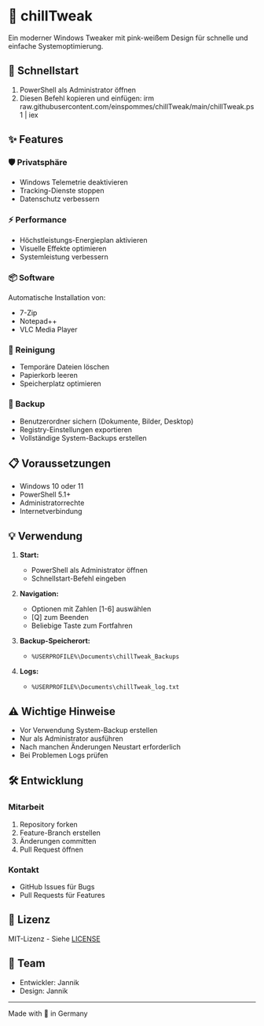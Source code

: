 # 🌸 chillTweak

Ein moderner Windows Tweaker mit pink-weißem Design für schnelle und einfache Systemoptimierung.

## 🚀 Schnellstart

1. PowerShell als Administrator öffnen
2. Diesen Befehl kopieren und einfügen: irm raw.githubusercontent.com/einspommes/chillTweak/main/chillTweak.ps1 | iex

## ✨ Features

### 🛡️ Privatsphäre
- Windows Telemetrie deaktivieren
- Tracking-Dienste stoppen
- Datenschutz verbessern

### ⚡ Performance
- Höchstleistungs-Energieplan aktivieren
- Visuelle Effekte optimieren
- Systemleistung verbessern

### 📦 Software
Automatische Installation von:
- 7-Zip
- Notepad++
- VLC Media Player

### 🧹 Reinigung
- Temporäre Dateien löschen
- Papierkorb leeren
- Speicherplatz optimieren

### 💾 Backup
- Benutzerordner sichern (Dokumente, Bilder, Desktop)
- Registry-Einstellungen exportieren
- Vollständige System-Backups erstellen

## 📋 Voraussetzungen

- Windows 10 oder 11
- PowerShell 5.1+
- Administratorrechte
- Internetverbindung

## 💡 Verwendung

1. **Start:**
   - PowerShell als Administrator öffnen
   - Schnellstart-Befehl eingeben

2. **Navigation:**
   - Optionen mit Zahlen [1-6] auswählen
   - [Q] zum Beenden
   - Beliebige Taste zum Fortfahren

3. **Backup-Speicherort:**
   - `%USERPROFILE%\Documents\chillTweak_Backups`

4. **Logs:**
   - `%USERPROFILE%\Documents\chillTweak_log.txt`

## ⚠️ Wichtige Hinweise

- Vor Verwendung System-Backup erstellen
- Nur als Administrator ausführen
- Nach manchen Änderungen Neustart erforderlich
- Bei Problemen Logs prüfen

## 🛠️ Entwicklung

### Mitarbeit
1. Repository forken
2. Feature-Branch erstellen
3. Änderungen committen
4. Pull Request öffnen

### Kontakt
- GitHub Issues für Bugs
- Pull Requests für Features

## 📄 Lizenz

MIT-Lizenz - Siehe [LICENSE](LICENSE)

## 👥 Team

- Entwickler: Jannik
- Design: Jannik

---

Made with 💖 in Germany